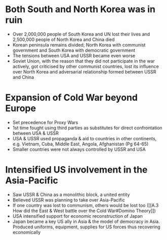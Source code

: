 # Both South and North Korea was in ruin
- Over 2,000,000 people of South Korea and UN lost their lives and 2,500,000 people of North Korea and China died
- Korean peninsula remains divided; North Korea with communist government and South Korea with democratic government
- The tensions between USA and USSR became even worse
- Soviet Union, with the reason that they did not participate in the war actively, got criticised by other communist countries, lost its influence over North Korea and adversarial relationship formed between USSR and China

# Expansion of Cold War beyond Europe
- Set precedence for Proxy Wars
- 1st time fought using third parties as substitutes for direct confrontation between USA & USSR
- USA & USSR used propaganda & aid to countries in other continents, e.g. Vietnam, Cuba, Middle East, Angola, Afghanistan (Pg 64-65)
- Smaller countries were not always controlled by USSR and USA

# Intensified US involvement in the Asia-Pacific
- Saw USSR & China as a monolithic block, a united entity
- Believed USSR was planning to take over Asia-Pacific
- If one country was lost to communism, others would be lost too ([[A.3 How did the East & West battle over the Cold War#Domino Theory]])
- USA intensified support for economic reconstruction of Japan
- Japan became a key US ally in Asia & the model of democracy in Asia. Produced uniforms, equipment, supplies for US forces thus recovering economically